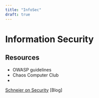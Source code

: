 ```yaml
---
title: "InfoSec"
draft: true
---
```


# Information Security

## Resources

- OWASP guidelines
- Chaos Computer Club
- 
[Schneier on Security](https://www.schneier.com/) [Blog]
